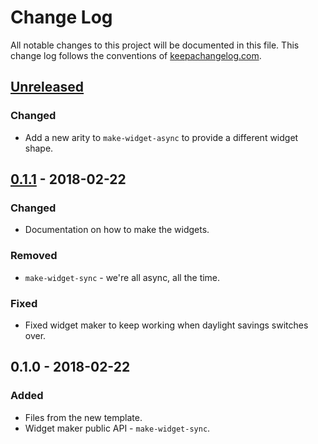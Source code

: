 # Change Log
All notable changes to this project will be documented in this file. This change log follows the conventions of [keepachangelog.com](http://keepachangelog.com/).

## [Unreleased]
### Changed
- Add a new arity to `make-widget-async` to provide a different widget shape.

## [0.1.1] - 2018-02-22
### Changed
- Documentation on how to make the widgets.

### Removed
- `make-widget-sync` - we're all async, all the time.

### Fixed
- Fixed widget maker to keep working when daylight savings switches over.

## 0.1.0 - 2018-02-22
### Added
- Files from the new template.
- Widget maker public API - `make-widget-sync`.

[Unreleased]: https://github.com/your-name/clj-xai/compare/0.1.1...HEAD
[0.1.1]: https://github.com/your-name/clj-xai/compare/0.1.0...0.1.1

